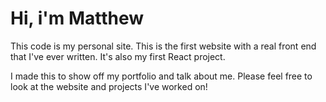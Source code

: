 # Hi, i'm Matthew
This code is my personal site. This is the first website with a real front end that I've ever written. It's also my first React project.

I made this to show off my portfolio and talk about me. Please feel free to look at the website and projects I've worked on! 


